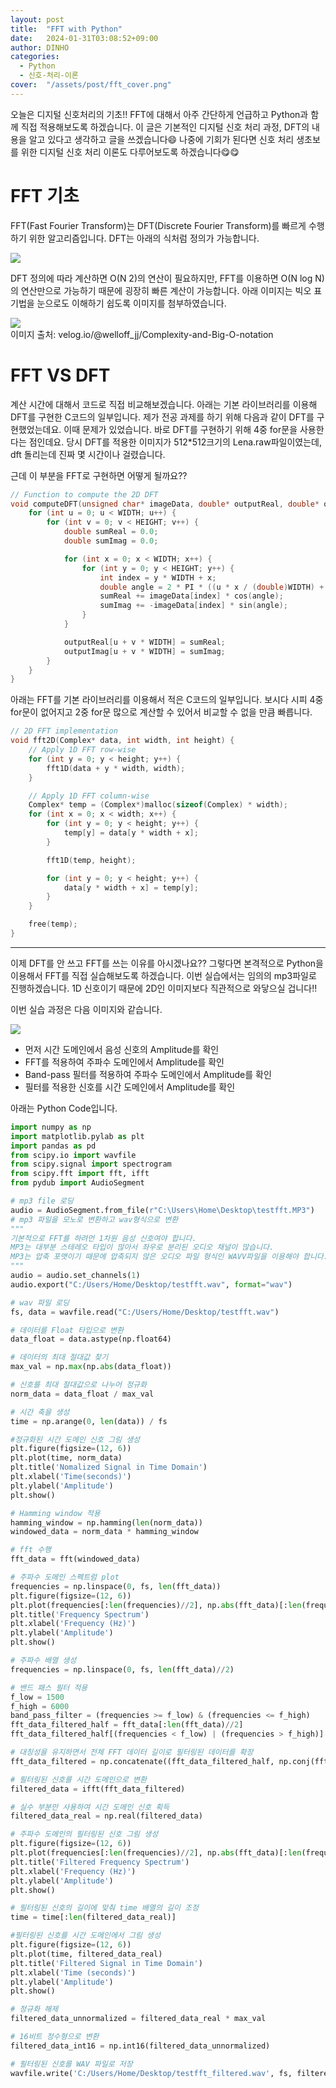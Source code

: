 ```yaml
---
layout: post
title:  "FFT with Python"
date:   2024-01-31T03:08:52+09:00
author: DINHO
categories:
  - Python
  - 신호-처리-이론
cover:  "/assets/post/fft_cover.png"
---
```


오늘은 디지털 신호처리의 기초!! FFT에 대해서 아주 간단하게 언급하고 Python과 함께 직접 적용해보도록 하겠습니다. 이 글은 기본적인 디지털 신호 처리 과정, DFT의 내용을 알고 있다고 생각하고 글을 쓰겠습니다😄 나중에 기회가 된다면 신호 처리 생초보를 위한 디지털 신호 처리 이론도 다루어보도록 하겠습니다😋😋

# FFT 기초

FFT(Fast Fourier Transform)는 DFT(Discrete Fourier Transform)를 빠르게 수행하기 위한 알고리즘입니다. DFT는 아래의 식처럼 정의가 가능합니다.

<img src="/assets/post/DFT정의.png">

DFT 정의에 따라 계산하면 O(N 2)의 연산이 필요하지만, FFT를 이용하면 O(N log N)의 연산만으로 가능하기 때문에 굉장히 빠른 계산이 가능합니다. 아래 이미지는 빅오 표기법을 눈으로도 이해하기 쉽도록 이미지를 첨부하였습니다.

<img src="https://velog.velcdn.com/images/welloff_jj/post/5d29a3fb-c5e1-4f81-919b-7ddfd774add5/%E1%84%87%E1%85%B5%E1%86%A8%E1%84%8B%E1%85%A9.jpeg">
<figcaption> 이미지 출처: velog.io/@welloff_jj/Complexity-and-Big-O-notation </figcaption>

# FFT VS DFT

계산 시간에 대해서 코드로 직접 비교해보겠습니다. 아래는 기본 라이브러리를 이용해 DFT를 구현한 C코드의 일부입니다. 제가 전공 과제를 하기 위해 다음과 같이 DFT를 구현했었는데요. 이때 문제가 있었습니다. 바로 DFT를 구현하기 위해 4중 for문을 사용한다는 점인데요. 당시 DFT를 적용한 이미지가 512*512크기의 Lena.raw파일이였는데, dft 돌리는데 진짜 몇 시간이나 걸렸습니다. 

근데 이 부분을 FFT로 구현하면 어떻게 될까요??

```C
// Function to compute the 2D DFT
void computeDFT(unsigned char* imageData, double* outputReal, double* outputImag) {
    for (int u = 0; u < WIDTH; u++) {
        for (int v = 0; v < HEIGHT; v++) {
            double sumReal = 0.0;
            double sumImag = 0.0;

            for (int x = 0; x < WIDTH; x++) {
                for (int y = 0; y < HEIGHT; y++) {
                    int index = y * WIDTH + x;
                    double angle = 2 * PI * ((u * x / (double)WIDTH) + (v * y / (double)HEIGHT));
                    sumReal += imageData[index] * cos(angle);
                    sumImag += -imageData[index] * sin(angle);
                }
            }

            outputReal[u + v * WIDTH] = sumReal;
            outputImag[u + v * WIDTH] = sumImag;
        }
    }
}
```

아래는 FFT를 기본 라이브러리를 이용해서 적은 C코드의 일부입니다. 보시다 시피 4중 for문이 없어지고 2중 for문 많으로 계산할 수 있어서 비교할 수 없을 만큼 빠릅니다.

```C
// 2D FFT implementation
void fft2D(Complex* data, int width, int height) {
    // Apply 1D FFT row-wise
    for (int y = 0; y < height; y++) {
        fft1D(data + y * width, width);
    }

    // Apply 1D FFT column-wise
    Complex* temp = (Complex*)malloc(sizeof(Complex) * width);
    for (int x = 0; x < width; x++) {
        for (int y = 0; y < height; y++) {
            temp[y] = data[y * width + x];
        }

        fft1D(temp, height);

        for (int y = 0; y < height; y++) {
            data[y * width + x] = temp[y];
        }
    }

    free(temp);
}
```
-------------------------

이제 DFT를 안 쓰고 FFT를 쓰는 이유를 아시겠나요?? 그렇다면 본격적으로 Python을 이용해서 FFT를 직접 실습해보도록 하겠습니다. 이번 실습에서는 임의의 mp3파일로 진행하겠습니다. 1D 신호이기 때문에 2D인 이미지보다 직관적으로 와닿으실 겁니다!!

이번 실습 과정은 다음 이미지와 같습니다. 

<img src="/assets/post/과정.png">

- 먼저 시간 도메인에서 음성 신호의 Amplitude를 확인
- FFT를 적용하여 주파수 도메인에서 Amplitude를 확인
- Band-pass 필터를 적용하여 주파수 도메인에서 Amplitude를 확인
- 필터를 적용한 신호를 시간 도메인에서 Amplitude를 확인

아래는 Python Code입니다.

```Python
import numpy as np
import matplotlib.pylab as plt
import pandas as pd
from scipy.io import wavfile
from scipy.signal import spectrogram
from scipy.fft import fft, ifft
from pydub import AudioSegment

# mp3 file 로딩
audio = AudioSegment.from_file(r"C:\Users\Home\Desktop\testfft.MP3")
# mp3 파일을 모노로 변환하고 wav형식으로 변환
""" 
기본적으로 FFT를 하려먼 1차원 음성 신호여야 합니다. 
MP3는 대부분 스테레오 타입이 많아서 좌우로 분리된 오디오 채널이 많습니다.
MP3는 압축 포맷이기 때문에 압축되지 않은 오디오 파일 형식인 WAVV파일을 이용해야 합니다.
"""
audio = audio.set_channels(1)
audio.export("C:/Users/Home/Desktop/testfft.wav", format="wav")

# wav 파일 로딩
fs, data = wavfile.read("C:/Users/Home/Desktop/testfft.wav")

# 데이터를 Float 타입으로 변환
data_float = data.astype(np.float64)

# 데이터의 최대 절대값 찾기
max_val = np.max(np.abs(data_float))

# 신호를 최대 절대값으로 나누어 정규화
norm_data = data_float / max_val

# 시간 축을 생성
time = np.arange(0, len(data)) / fs

#정규화된 시간 도메인 신호 그림 생성
plt.figure(figsize=(12, 6))
plt.plot(time, norm_data)
plt.title('Nomalized Signal in Time Domain')
plt.xlabel('Time(seconds)')
plt.ylabel('Amplitude')
plt.show()

# Hamming window 적용
hamming_window = np.hamming(len(norm_data))
windowed_data = norm_data * hamming_window

# fft 수행
fft_data = fft(windowed_data)

# 주파수 도메인 스펙트럼 plot
frequencies = np.linspace(0, fs, len(fft_data))
plt.figure(figsize=(12, 6))
plt.plot(frequencies[:len(frequencies)//2], np.abs(fft_data)[:len(frequencies)//2]) # plot only the positive frequencies
plt.title('Frequency Spectrum')
plt.xlabel('Frequency (Hz)')
plt.ylabel('Amplitude')
plt.show()

# 주파수 배열 생성
frequencies = np.linspace(0, fs, len(fft_data)//2)

# 밴드 패스 필터 적용
f_low = 1500
f_high = 6000
band_pass_filter = (frequencies >= f_low) & (frequencies <= f_high)
fft_data_filtered_half = fft_data[:len(fft_data)//2]
fft_data_filtered_half[(frequencies < f_low) | (frequencies > f_high)] = 0

# 대칭성을 유지하면서 전체 FFT 데이터 길이로 필터링된 데이터를 확장
fft_data_filtered = np.concatenate((fft_data_filtered_half, np.conj(fft_data_filtered_half[-2:0:-1])))

# 필터링된 신호를 시간 도메인으로 변환
filtered_data = ifft(fft_data_filtered)

# 실수 부분만 사용하여 시간 도메인 신호 획득
filtered_data_real = np.real(filtered_data)

# 주파수 도메인의 필터링된 신호 그림 생성
plt.figure(figsize=(12, 6))
plt.plot(frequencies[:len(frequencies)//2], np.abs(fft_data)[:len(frequencies)//2])
plt.title('Filtered Frequency Spectrum')
plt.xlabel('Frequency (Hz)')
plt.ylabel('Amplitude')
plt.show()

# 필터링된 신호의 길이에 맞춰 time 배열의 길이 조정
time = time[:len(filtered_data_real)]

#필터링된 신호를 시간 도메인에서 그림 생성
plt.figure(figsize=(12, 6))
plt.plot(time, filtered_data_real)
plt.title('Filtered Signal in Time Domain')
plt.xlabel('Time (seconds)')
plt.ylabel('Amplitude')
plt.show()

# 정규화 해제
filtered_data_unnormalized = filtered_data_real * max_val

# 16비트 정수형으로 변환
filtered_data_int16 = np.int16(filtered_data_unnormalized)

# 필터링된 신호를 WAV 파일로 저장
wavfile.write('C:/Users/Home/Desktop/testfft_filtered.wav', fs, filtered_data_int16)




```


